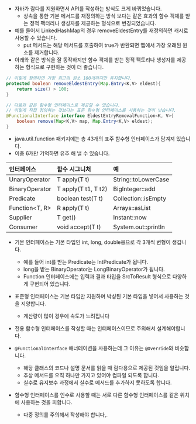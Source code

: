 * 자바가 람다를 지원하면서 API를 작성하는 방식도 크게 바뀌었습니다. 
  * 상속을 통한 기본 메서드를 재정의하는 방식 보다는 같은 효과의 함수 객체를 받는 정적 팩터리나 생성자를 제공하는 형식으로 변경되었습니다.
* 예를 들어서 LinkedHashMap의 경우 removeEldestEntry를 재정의하면 캐시로 사용할 수 있습니다. 
  * put 메서드는 해당 메서드를 호출하여 true가 반환되면 맵에서 가장 오래된 원소를 제거합니다.
* 아래와 같은 방식을 잘 동작하지만 함수 객체를 받는 정적 팩토리나 생성자를 제공하는 형식으로 구현하는 것이 더 좋습니다. 
```java
// 이렇게 정의하면 가장 최근의 원소 100개까지만 유지합니다. 
protected boolean removeEldestEntry(Map.Entry<K,V> eldest){
    return size() > 100;
}

// 다음와 같은 함수형 인터페이스로 제공할 수 있습니다.
// 이렇게 직접 정의하는 것보다는 표준 함수형 인터페이스를 사용하는 것이 낫습니다.
@FunctionalInterface interface EldestEntryRemovalFunction<K, V>{
    boolean remove(Map<K,V> map, Map.Entry<K,V> eldest);
}
```
* java.util.function 패키지에는 총 43개의 표주 함수형 인터페이스가 담겨져 있습니다.
* 이중 6개만 기억하면 유추 해 낼 수 있습니다.

|인터페이스|함수 시그니처|예|
|:--|:--|:--| 
|UnaryOperator<T>|T apply(T t)| String::toLowerCase|
|BinaryOperator<T>|T apply(T t1, T t2)| BigInteger::add |
|Predicate<T>|boolean test(T t)| Collection::isEmpty |
|Function<T, R>|R apply(T t)| Arrays::asList |
|Supplier<T>|T get()| Instant::now |
|Consumer<T>|void accept(T t)| System.out::println |

* 기본 인터페이스는 기본 타입인 int, long, double용으로 각 3개씩 변형이 생깁니다. 
  * 예를 들어 int를 받는 Predicate는 IntPredicate가 됩니다.
  * long을 받는 BinaryOperator는 LongBinaryOperator가 됩니다.
  * Function 인터페이스에는 입력과 결과 타입을 SrcToResult 형식으로 다양하게 구현되어 있습니다. 
* 표준형 인터페이스는 기본 타입만 지원하며 박싱된 기본 타입을 넣어서 사용하는 것을 지양합니다. 
  * 계산량이 많이 경우에 속도가 느려집니다

* 전용 함수형 인터페이스를 작성할 때는 인터페이스이므로 주의해서 설계해야합니다.
* `@FunctionalInterface` 애너테이션을 사용하는데 그 이유는 `@Override`와 비슷합니다. 
  * 해당 클래스의 코드나 설명 문서를 읽을 때 람다용으로 제공된 것임을 알립니다.
  * 추상 메서드를 오직 하나만 가지고 있어야 컴파일 되도록 합니다. 
  * 실수로 유지보수 과정에서 실수로 메서드를 추가하지 못하도록 합니다. 
* 함수형 인터페이스를 인수로 사용할 때는 서로 다른 함수형 인터페이스를 같은 위치에 사용하는 것을 피합니다. 
  * 다중 정의를 주의해서 작성해야 합니다,. 